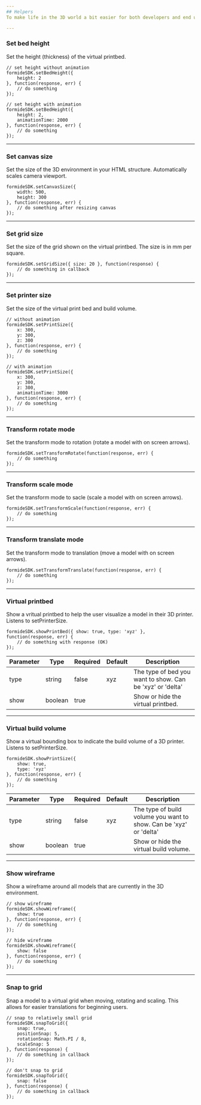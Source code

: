 ```yaml
---
## Helpers
To make life in the 3D world a bit easier for both developers and end users, we've added some helper functions to our 3D SDK.

---
```

### Set bed height
Set the height (thickness) of the virtual printbed.

```
// set height without animation
formideSDK.setBedHeight({
    height: 2
}, function(response, err) {
    // do something
});

// set height with animation
formideSDK.setBedHeight({
    height: 2,
    animationTime: 2000
}, function(response, err) {
    // do something
});
```

---
### Set canvas size
Set the size of the 3D environment in your HTML structure. Automatically scales camera viewport.

```
formideSDK.setCanvasSize({
    width: 500,
    height: 300
}, function(response, err) {
    // do something after resizing canvas
});
```

---
### Set grid size
Set the size of the grid shown on the virtual printbed. The size is in mm per square.

```
formideSDK.setGridSize({ size: 20 }, function(response) {
    // do something in callback
});
```

---
### Set printer size
Set the size of the virtual print bed and build volume.

```
// without animation
formideSDK.setPrintSize({
    x: 300,
    y: 300,
    z: 300
}, function(response, err) {
    // do something
});

// with animation
formideSDK.setPrintSize({
    x: 300,
    y: 300,
    z: 300,
    animationTime: 3000
}, function(response, err) {
    // do something
});
```

---
### Transform rotate mode
Set the transform mode to rotation (rotate a model with on screen arrows).

```
formideSDK.setTransformRotate(function(response, err) {
    // do something
});
```

---
### Transform scale mode
Set the transform mode to sacle (scale a model with on screen arrows).

```
formideSDK.setTransformScale(function(response, err) {
    // do something
});
```

---
### Transform translate mode
Set the transform mode to translation (move a model with on screen arrows).

```
formideSDK.setTransformTranslate(function(response, err) {
    // do something
});
```

---
### Virtual printbed
Show a vritual printbed to help the user visualize a model in their 3D printer. Listens to setPrinterSize.

```
formideSDK.showPrintBed({ show: true, type: 'xyz' }, function(response, err) {
    // do something with response (OK)
});
```

<table class="table table--cells table--compact small ng-scope">
	<thead>
		<tr>
			<th>Parameter</th>
			<th>Type</th>
			<th>Required</th>
			<th>Default</th>
			<th>Description</th>
		</tr>
	</thead>
	<tbody>
		<!-- ngRepeat: parameter in desc.parameters --><tr ng-repeat="parameter in desc.parameters" class="ng-scope">
			<td class="ng-binding">type</td>
			<td class="ng-binding">string</td>
			<td class="ng-binding">false</td>
			<td class="ng-binding">xyz</td>
			<td class="ng-binding">The type of bed you want to show. Can be 'xyz' or 'delta'</td>
		</tr><!-- end ngRepeat: parameter in desc.parameters --><tr ng-repeat="parameter in desc.parameters" class="ng-scope">
			<td class="ng-binding">show</td>
			<td class="ng-binding">boolean</td>
			<td class="ng-binding">true</td>
			<td class="ng-binding"></td>
			<td class="ng-binding">Show or hide the virtual printbed.</td>
		</tr><!-- end ngRepeat: parameter in desc.parameters -->
	</tbody>
</table>

---
### Virtual build volume
Show a virtual bounding box to indicate the build volume of a 3D printer. Listens to setPrinterSize.

```
formideSDK.showPrintSize({
    show: true,
    type: 'xyz'
}, function(response, err) {
    // do something
});
```

<table class="table table--cells table--compact small ng-scope">
	<thead>
		<tr>
			<th>Parameter</th>
			<th>Type</th>
			<th>Required</th>
			<th>Default</th>
			<th>Description</th>
		</tr>
	</thead>
	<tbody>
		<!-- ngRepeat: parameter in desc.parameters --><tr ng-repeat="parameter in desc.parameters" class="ng-scope">
			<td class="ng-binding">type</td>
			<td class="ng-binding">string</td>
			<td class="ng-binding">false</td>
			<td class="ng-binding">xyz</td>
			<td class="ng-binding">The type of build volume you want to show. Can be 'xyz' or 'delta'</td>
		</tr><!-- end ngRepeat: parameter in desc.parameters --><tr ng-repeat="parameter in desc.parameters" class="ng-scope">
			<td class="ng-binding">show</td>
			<td class="ng-binding">boolean</td>
			<td class="ng-binding">true</td>
			<td class="ng-binding"></td>
			<td class="ng-binding">Show or hide the virtual build volume.</td>
		</tr><!-- end ngRepeat: parameter in desc.parameters -->
	</tbody>
</table>

---
### Show wireframe
Show a wireframe around all models that are currently in the 3D environment.

```
// show wireframe
formideSDK.showWireframe({
    show: true
}, function(response, err) {
    // do something
});

// hide wireframe
formideSDK.showWireframe({
    show: false
}, function(response, err) {
    // do something
});
```

---
### Snap to grid
Snap a model to a virtual grid when moving, rotating and scaling. This allows for easier translations for beginning users.

```
// snap to relatively small grid
formideSDK.snapToGrid({
    snap: true,
    positionSnap: 5,
    rotationSnap: Math.PI / 8, 
    scaleSnap: 5
}, function(response) {
    // do something in callback
});

// don't snap to grid
formideSDK.snapToGrid({
    snap: false
}, function(response) {
    // do something in callback
});
```